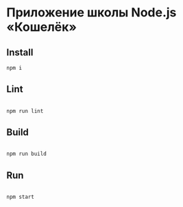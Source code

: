 # Приложение школы Node.js «Кошелёк»

## Install
```sh
npm i
```

## Lint
```sh

npm run lint
```

## Build
```sh

npm run build
```

## Run
```sh

npm start
```
